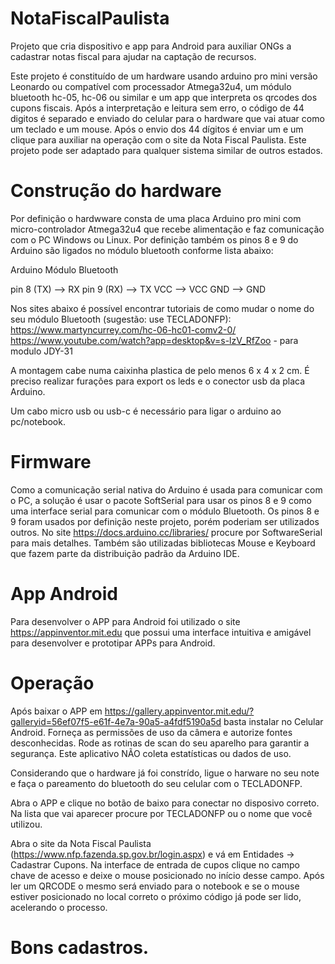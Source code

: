 # NotaFiscalPaulista
Projeto que cria dispositivo e app para Android para auxiliar ONGs a cadastrar notas fiscal para ajudar na captação de recursos.

Este projeto é constituído de um hardware usando arduino pro mini versão Leonardo ou compatível com processador Atmega32u4, um módulo bluetooth hc-05, hc-06 ou similar e um app que interpreta os qrcodes dos cupons fiscais. Após a interpretação e leitura sem erro, o código de 44 digitos é separado e enviado do celular para o hardware que vai atuar como um teclado e um mouse. Após o envio dos 44 dígitos é enviar um <ENTER> e um clique para auxiliar na operação com o site da Nota Fiscal Paulista. 
Este projeto pode ser adaptado para qualquer sistema similar de outros estados.

# Construção do hardware
Por definição o hardwware consta de uma placa Arduino pro mini com micro-controlador Atmega32u4 que recebe alimentação e faz comunicação com o PC Windows ou Linux. Por definição também os pinos 8 e 9 do Arduino são ligados no módulo bluetooth conforme lista abaixo:

Arduino      Módulo Bluetooth

pin 8 (TX) -->  RX
pin 9 (RX) -->  TX
VCC        -->  VCC
GND        -->  GND

Nos sites abaixo é possível encontrar tutoriais de como mudar o nome do seu módulo Bluetooth (sugestão: use TECLADONFP):
https://www.martyncurrey.com/hc-06-hc01-comv2-0/
https://www.youtube.com/watch?app=desktop&v=s-lzV_RfZoo - para modulo JDY-31

A montagem cabe numa caixinha plastica de pelo menos 6 x 4 x 2 cm. É preciso realizar furações para export os leds e o conector usb da placa Arduino.

Um cabo micro usb ou usb-c é necessário para ligar o arduino ao pc/notebook.

# Firmware
Como a comunicação serial nativa do Arduino é usada para comunicar com o PC, a solução é usar o pacote SoftSerial para usar os pinos 8 e 9 como uma interface serial para comunicar  com o módulo Bluetooth. Os pinos 8 e 9 foram usados por definição neste projeto, porém poderiam ser utilizados outros. No site https://docs.arduino.cc/libraries/ procure por SoftwareSerial para mais detalhes. Também são utilizadas bibliotecas Mouse e Keyboard que fazem parte da distribuição padrão da Arduino IDE.

# App Android
Para desenvolver o APP para Android foi utilizado o site https://appinventor.mit.edu que possui uma interface intuitiva e amigável para desenvolver e prototipar APPs para Android.

# Operação
Após baixar o APP em https://gallery.appinventor.mit.edu/?galleryid=56ef07f5-e61f-4e7a-90a5-a4fdf5190a5d basta instalar no Celular Android. Forneça as permissões de uso da câmera e autorize fontes desconhecidas. Rode as rotinas de scan do seu aparelho para garantir a segurança. Este aplicativo NÃO coleta estatísticas ou dados de uso.

Considerando que o hardware já foi constrído, ligue o harware no seu note e faça o pareamento do bluetooth do seu celular com o TECLADONFP.

Abra o APP e clique no botão de baixo para conectar no disposivo correto. Na lista que vai aparecer procure por TECLADONFP ou o nome que você utilizou.

Abra o site da Nota Fiscal Paulista (https://www.nfp.fazenda.sp.gov.br/login.aspx) e vá em Entidades -> Cadastrar Cupons. Na interface de entrada de cupos clique no campo chave de acesso e deixe o mouse posicionado no início desse campo. Após ler um QRCODE o mesmo será enviado para o notebook e se o mouse estiver posicionado no local correto o próximo código já pode ser lido, acelerando o processo.

# Bons cadastros.
